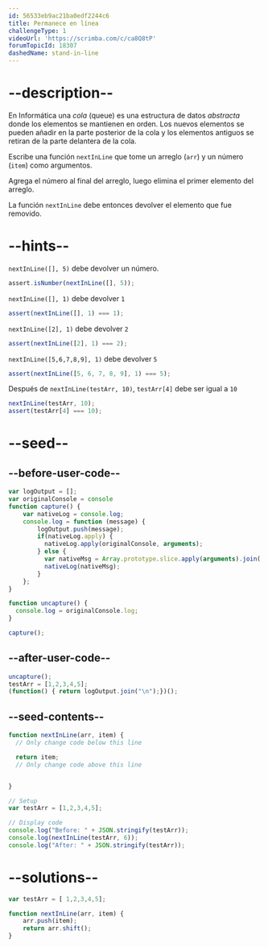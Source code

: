 ```yaml
---
id: 56533eb9ac21ba0edf2244c6
title: Permanece en línea
challengeType: 1
videoUrl: 'https://scrimba.com/c/ca8Q8tP'
forumTopicId: 18307
dashedName: stand-in-line
---
```


# --description--

En Informática una <dfn>cola</dfn> (queue) es una estructura de datos <dfn>abstracta</dfn> donde los elementos se mantienen en orden. Los nuevos elementos se pueden añadir en la parte posterior de la cola y los elementos antiguos se retiran de la parte delantera de la cola.

Escribe una función `nextInLine` que tome un arreglo (`arr`) y un número (`item`) como argumentos.

Agrega el número al final del arreglo, luego elimina el primer elemento del arreglo.

La función `nextInLine` debe entonces devolver el elemento que fue removido.

# --hints--

`nextInLine([], 5)` debe devolver un número.

```js
assert.isNumber(nextInLine([], 5));
```

`nextInLine([], 1)` debe devolver `1`

```js
assert(nextInLine([], 1) === 1);
```

`nextInLine([2], 1)` debe devolver `2`

```js
assert(nextInLine([2], 1) === 2);
```

`nextInLine([5,6,7,8,9], 1)` debe devolver `5`

```js
assert(nextInLine([5, 6, 7, 8, 9], 1) === 5);
```

Después de `nextInLine(testArr, 10)`, `testArr[4]` debe ser igual a `10`

```js
nextInLine(testArr, 10);
assert(testArr[4] === 10);
```

# --seed--

## --before-user-code--

```js
var logOutput = [];
var originalConsole = console
function capture() {
    var nativeLog = console.log;
    console.log = function (message) {
        logOutput.push(message);
        if(nativeLog.apply) {
          nativeLog.apply(originalConsole, arguments);
        } else {
          var nativeMsg = Array.prototype.slice.apply(arguments).join(' ');
          nativeLog(nativeMsg);
        }
    };
}

function uncapture() {
  console.log = originalConsole.log;
}

capture();
```

## --after-user-code--

```js
uncapture();
testArr = [1,2,3,4,5];
(function() { return logOutput.join("\n");})();
```

## --seed-contents--

```js
function nextInLine(arr, item) {
  // Only change code below this line

  return item;
  // Only change code above this line


}

// Setup
var testArr = [1,2,3,4,5];

// Display code
console.log("Before: " + JSON.stringify(testArr));
console.log(nextInLine(testArr, 6));
console.log("After: " + JSON.stringify(testArr));
```

# --solutions--

```js
var testArr = [ 1,2,3,4,5];

function nextInLine(arr, item) {
    arr.push(item);
    return arr.shift();
}
```
